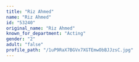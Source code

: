 ```yaml
---
title: "Riz Ahmed"
name: "Riz Ahmed"
id: "53240"
original_name: "Riz Ahmed"
known_for_department: "Acting"
gender: "2"
adult: "false"
profile_path: "/1uP9RaX7BGVx7XGTEmwObBJJzsC.jpg"
---
```

